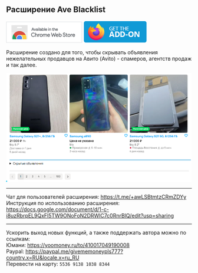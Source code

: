 ## Расширение Ave Blacklist

<a href='https://chromewebstore.google.com/detail/ave-blacklist/jhobdoodiicgomhcmcdapbdehndbhkfj'><img alt='Установить для Chrome' src='assets/chrome-badge.png'/></a>
<a href='https://addons.mozilla.org/ru/firefox/addon/ave-blacklist'><img alt='Установить для Firefox' src='assets/firefox-badge.png'/></a>

Расширение создано для того, чтобы скрывать объявления нежелательных продавцов на Авито (Avito) - спамеров, агентств продаж и так далее.

![ave_demo](assets/ave-demo.webp)

<hr>

Чат для пользователей расширения: https://t.me/+awLSBtmtzCRmZDYy  
Инструкция по использованию расширения: https://docs.google.com/document/d/1-c-i8uzRbrpEL9QxFl5TW9ONoFoN2DRWlC7c0RnrBlQ/edit?usp=sharing

<hr>

Ускорить выход новых функций, а также поддержать автора можно по ссылкам:  
Юмани: https://yoomoney.ru/to/410017049190008  
Paypal: https://paypal.me/givememoneypls777?country.x=RU&locale.x=ru_RU  
Перевести на карту: `5536 9138 1038 8344`  